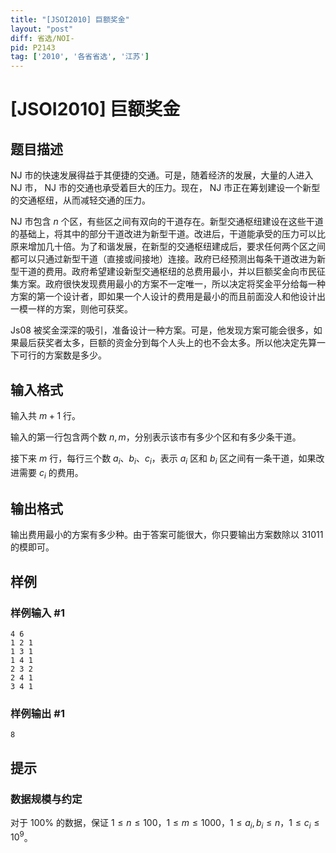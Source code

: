 ```yaml
---
title: "[JSOI2010] 巨额奖金"
layout: "post"
diff: 省选/NOI-
pid: P2143
tag: ['2010', '各省省选', '江苏']
---
```

# [JSOI2010] 巨额奖金
## 题目描述

 NJ 市的快速发展得益于其便捷的交通。可是，随着经济的发展，大量的人进入 NJ 市， NJ 市的交通也承受着巨大的压力。现在， NJ 市正在筹划建设一个新型的交通枢纽，从而减轻交通的压力。

 NJ 市包含 $n$ 个区，有些区之间有双向的干道存在。新型交通枢纽建设在这些干道的基础上，将其中的部分干道改进为新型干道。改进后，干道能承受的压力可以比原来增加几十倍。为了和谐发展，在新型的交通枢纽建成后，要求任何两个区之间都可以只通过新型干道（直接或间接地）连接。政府已经预测出每条干道改进为新型干道的费用。政府希望建设新型交通枢纽的总费用最小，并以巨额奖金向市民征集方案。政府很快发现费用最小的方案不一定唯一，所以决定将奖金平分给每一种方案的第一个设计者，即如果一个人设计的费用是最小的而且前面没人和他设计出一模一样的方案，则他可获奖。

 Js08 被奖金深深的吸引，准备设计一种方案。可是，他发现方案可能会很多，如果最后获奖者太多，巨额的资金分到每个人头上的也不会太多。所以他决定先算一下可行的方案数是多少。

## 输入格式

输入共 $m + 1$ 行。

输入的第一行包含两个数 $n, m$，分别表示该市有多少个区和有多少条干道。

接下来 $m$ 行，每行三个数 $a_i$、$b_i$、$c_i$，表示 $a_i$ 区和 $b_i$ 区之间有一条干道，如果改进需要 $c_i$ 的费用。
## 输出格式

输出费用最小的方案有多少种。由于答案可能很大，你只要输出方案数除以 $31011$ 的模即可。
## 样例

### 样例输入 #1
```
4 6
1 2 1
1 3 1
1 4 1
2 3 2
2 4 1
3 4 1

```
### 样例输出 #1
```
8
```
## 提示

### 数据规模与约定

对于 $100\%$ 的数据，保证 $1 \leq n \leq 100$，$1 \leq m \leq 1000$，$1 \leq a _ i, b _ i \leq n$，$1 \leq c _ i \leq 10 ^ 9$。
